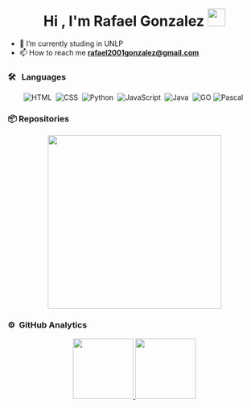 ## <h1 align="center">Hi , I'm Rafael Gonzalez <img src="https://media.giphy.com/media/hvRJCLFzcasrR4ia7z/giphy.gif" width="35"></h1>

- 🔭 I’m currently studing in UNLP
-  📫 How to reach me **rafael2001gonzalez@gmail.com**
  
### 🛠 &nbsp; Languages
<div align="center">

 ![HTML](https://img.shields.io/badge/-HTML-05122A?style=flat&logo=HTML5)&nbsp;
 ![CSS](https://img.shields.io/badge/-CSS-05122A?style=flat&logo=CSS3&logoColor=1572B6)&nbsp;
 ![Python](https://img.shields.io/badge/-Python-05122A?style=flat&logo=python)&nbsp;
 ![JavaScript](https://img.shields.io/badge/-JavaScript-05122A?style=flat&logo=javascript)&nbsp;
 ![Java](https://img.shields.io/badge/-Java-05122A?style=flat&logo=Java&logoColor=FFA518)&nbsp;
 ![GO](https://img.shields.io/badge/-GO-000?&logo=Go)
 ![Pascal](https://img.shields.io/badge/-Pascal-05122A?style=flat&logo=Pascal&logoColor=FFA518)&nbsp;
 
</div>


### 📦 Repositories

<div>
<p align="center">
<a href="https://github.com/RafaelGonzalez01/Analista-Programador-Universitario-UNLP-">
    <img width="345" src="https://github-readme-stats.vercel.app/api/pin/?username=RafaelGonzalez01&repo=Analista-Programador-Universitario-UNLP-&cache_seconds=86401&theme=dark">
</a>
</p>
</div> 

### ⚙️ &nbsp;GitHub Analytics

<p align="center">
<a href="https://github.com/RafaelGonzalez01">
  <img height="120em" src="https://github-readme-stats-eight-theta.vercel.app/api?username=RafaelGonzalez01&show_icons=true&theme=algolia&include_all_commits=true&count_private=true"/>
  <img height="120em" src="https://github-readme-stats-eight-theta.vercel.app/api/top-langs/?username=RafaelGonzalez01&layout=compact&langs_count=8&theme=algolia"/>
</a>
</p>
